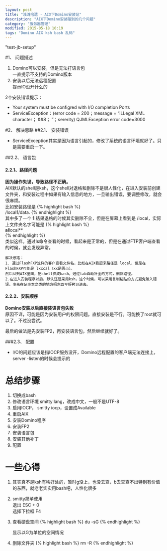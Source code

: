```yaml
---
layout: post
title: "浅滩拾遗 - AIX下Domino安装记"
description: "AIX下Domino安装碰到的几个问题"
category: "服务器管理"
modified: 2015-05-18 10:19
tags: "Domino AIX ksh bash 乱码"
---
```

"test-jb-setup"

#1、 问题描述
1. Domino可以安装，但是无法打语言包  
   一直提示不支持的Domino版本 
2. 安装以后无法远程配置  
   提示IO没开什么的
   
2个安装错误提示：

* Your system must be configred with I/O completion Ports
* ServiceException：(error code = 200；message = “iLLegal XML character； &#8； ”；sererity) QJMLException error code=3000   
  
#2、 解决思路
##2.1、 安装错误
* ServiceException其实是因为语言引起的，修改了系统的语言环境就好了。只是需要重启一下。

##2.2、 语言包
#### 2.2.1、路径问题  
  **因为操作失误，导致路径不正确。**  
  AIX默认的shell是ksh，这个shell对退格和删除不是很人性化，在进入安装前创建文件夹，和安装过程中如果有输入信息的地方，一旦输出错误，要调整修改，就会很麻烦。  
   比如安装路径是
   {% highlight bash %}    
    /local1/data.
   {% endhighlight %}  
   其中多了一个 **1**
   结果退格的时候其实删除不全，但是在屏幕上看到是 /local，实际上文件夹名字可能是
   {% highlight bash %}  
   **al**local**  
   {% endhighlight %}  
   类似这样。通过ls命令查看的时候，看起来是正常的，但是在通过FTP客户端查看的时候，就会发现异常。
    
    解决思路：
    1. 通过FlashFXP这样的客户查看文件名，比如在AIX看起来路径是 local，但是在FlashFXP可能是 lxxcal（xx是圆点）。
    然后回到AIX里面，把shell换成bash，通过tab自动补全的方式，删除路径。
    2.在进入安装程序以后，默认还是采用ksh，这个时候，可以采用复制粘贴的方式避免输入错误。事先在记事本之类的地方把东西写好拷贝进去。
    
#### 2.2.2、安装顺序 
  **Domino安装以后直接装语言包失败**  
  原因不详，可能是因为安装用户的权限问题。直接安装是不行。可能换了root就可以了。不过没尝试。
  
  最后的做法是先安装FP2，再安装语言包，然后继续就好了。

###2.3、 配置
* I/O的问题应该是指IOCP服务没开，Domino远程配置的客户端无法连接上，server -listen的时候会提示的

  
# 总结步骤
1. 切换成bash
2. 修改语言环境 smitty lang，改成中文，一般不是UTF-8
3. 启用IOCP， smitty iocp，设置成Available
4. 重启AIX
5. 安装Domino程序
6. 安装FP2
7. 安装语言包
8. 安装其他补丁
9. 配置  

# 一些心得
1. 其实真不是ksh有啥好处的，暂时g没上，也没去查，b去查查不出特别有价值的东西，就老老实实用bash吧，人性化很多
2. smitty简单使用  
   退出 ESC + 0  
   选择下拉框 F4
3. 查看硬盘空间
   {%  highlight bash  %}
    du -sG
   {% endhighlight %}
   
   显示以G为单位的空间情况
4. 删除文件夹
   {%  highlight bash  %}
    rm -R
   {% endhighlight %}

